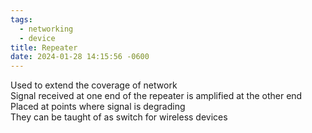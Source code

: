 ```yaml
---
tags:
  - networking
  - device
title: Repeater
date: 2024-01-28 14:15:56 -0600
---
```


Used to extend the coverage of network  
Signal received at one end of the repeater is amplified at the other end  
Placed at points where signal is degrading  
They can be taught of as switch for wireless devices
